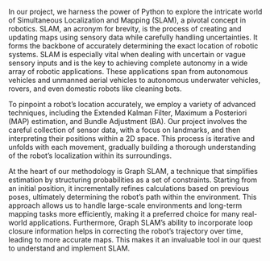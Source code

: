 In our project, we harness the power of Python to explore the intricate world of Simultaneous Localization and Mapping (SLAM), a pivotal concept in robotics. SLAM, an acronym for brevity, is the process of creating and updating maps using sensory data while carefully handling uncertainties. It forms the backbone of accurately determining the exact location of robotic systems. SLAM is especially vital when dealing with uncertain or vague sensory inputs and is the key to achieving complete autonomy in a wide array of robotic applications. These applications span from autonomous vehicles and unmanned aerial vehicles to autonomous underwater vehicles, rovers, and even domestic robots like cleaning bots.

To pinpoint a robot’s location accurately, we employ a variety of advanced techniques, including the Extended Kalman Filter, Maximum a Posteriori (MAP) estimation, and Bundle Adjustment (BA). Our project involves the careful collection of sensor data, with a focus on landmarks, and then interpreting their positions within a 2D space. This process is iterative and unfolds with each movement, gradually building a thorough understanding of the robot’s localization within its surroundings.

At the heart of our methodology is Graph SLAM, a technique that simplifies estimation by structuring probabilities as a set of constraints. Starting from an initial position, it incrementally refines calculations based on previous poses, ultimately determining the robot’s path within the environment. This approach allows us to handle large-scale environments and long-term mapping tasks more efficiently, making it a preferred choice for many real-world applications. Furthermore, Graph SLAM’s ability to incorporate loop closure information helps in correcting the robot’s trajectory over time, leading to more accurate maps. This makes it an invaluable tool in our quest to understand and implement SLAM.
